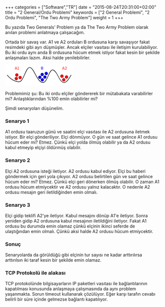 +++
categories = ["Software","TR"]
date = "2015-08-24T20:31:00+02:00"
title = "2 General/Ordu Problemi"
keywords = ["2 General Problemi", "2 Ordu Problemi", "The Two Army Problem"]
weight = 1
+++

Bu yazıda Two Generals' Problem ya da The Two Army Problem olarak anılan problemi anlatmaya çalışacağım.

<!--more-->


Ortada bir savaş var. A1 ve A2 orduları B ordusuna karşı savaşıyor fakat resimdeki gibi ayrı düşmüşler. Ancak elçiler vasıtası ile iletişim kurulabiliyor. Bu iki ordu aynı anda B ordusuna hücum etmek istiyor fakat kesin bir şekilde anlaşmaları lazım. Aksi halde yenilebilirler.


<img src="/img/two-army.png" title="Two Army"/>

Problemimiz şu: Bu iki ordu elçiler göndererek bir mütabakata varabilirler mi? Anlaştıklarından %100 emin olabilirler mi?

Şimdi senaryoları düşünelim.

### Senaryo 1

A1 ordusu taaruzun günü ve saatini elçi vasıtası ile A2 ordusuna iletmek istiyor. Bir elçi gönderiliyor. Elçi dönmüyor. O gün ve saat gelince A1 ordusu hücum eder mi? Etmez. Çünkü elçi yolda ölmüş olabilir ya da A2 ordusu kabul etmeyip elçiyi öldürmüş olabilir.

### Senaryo 2

Elçi A2 ordusuna isteği iletiyor. A2 ordusu kabul ediyor. Elçi bu haberi göndermek için geri yola çıkıyor. A2 ordusu belirtilen gün ve saat gelince hücum eder mi? Etmez. Çünkü elçi geri dönerken ölmüş olabilir. O zaman A1 ordusu hücum etmiycektir ve A2 ordusu yalnız kalacaktır. O nedenle A2 ordusu mesajın geri iletildiğinden emin olmalı.

### Senaryo 3

Elçi gidip teklifi A2'ye iletiyor. Kabul mesajını dönüp A1'e iletiyor. Sonra yeniden gidip A2 ordusuna kabul mesajının iletildiğini iletiyor. Fakat A1 ordusu bu durumda emin olamaz çünkü elçinin ikinci seferde de ulaştığından emin olmalı. Çünkü aksi halde A2 ordusu hücum etmiycektir.

### Sonuç

Senaryolarda da görüldüğü gibi elçinin tur sayısı ne kadar arttırılırsa arttırılsın iki taraf kesin bir şekilde emin olamaz.

### TCP Protokolü ile alakası

TCP protokolünde bilgisayarların IP paketleri vasıtası ile bağlantılarının kapatılması konusunda anlaşmaya çalışmasında da aynı problem yaşanmakta. Sorun timeout kullanarak çözülüyor. Eğer karşı tarafın cevabı belirli bir süre içinde gelmezse bağlantı kapatılıyor.
